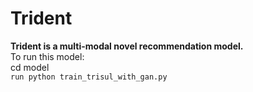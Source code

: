 # Trident
**Trident is a multi-modal novel recommendation model.**
<br/>
To run this model: <br/>
cd model <br/>
`run python train_trisul_with_gan.py`
